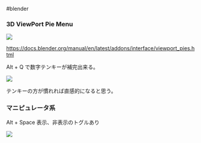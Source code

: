 #blender 

### 3D ViewPort Pie Menu


![](image-kmygb232.png)

https://docs.blender.org/manual/en/latest/addons/interface/viewport_pies.html

Alt + Q で数字テンキーが補完出来る。

![](image-kmygbqro.png)

テンキーの方が慣れれば直感的になると思う。

### マニピュレータ系

Alt + Space   表示、非表示のトグルあり

![](image-kmygd1sn.png)

